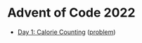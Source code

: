 # Advent of Code 2022

- [Day 1: Calorie Counting](day01.md) ([problem](https://adventofcode.com/2022/day/1))
